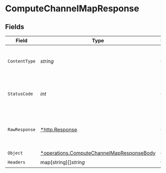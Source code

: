 # ComputeChannelMapResponse


## Fields

| Field                                                                                                 | Type                                                                                                  | Required                                                                                              | Description                                                                                           |
| ----------------------------------------------------------------------------------------------------- | ----------------------------------------------------------------------------------------------------- | ----------------------------------------------------------------------------------------------------- | ----------------------------------------------------------------------------------------------------- |
| `ContentType`                                                                                         | *string*                                                                                              | :heavy_check_mark:                                                                                    | HTTP response content type for this operation                                                         |
| `StatusCode`                                                                                          | *int*                                                                                                 | :heavy_check_mark:                                                                                    | HTTP response status code for this operation                                                          |
| `RawResponse`                                                                                         | [*http.Response](https://pkg.go.dev/net/http#Response)                                                | :heavy_check_mark:                                                                                    | Raw HTTP response; suitable for custom response parsing                                               |
| `Object`                                                                                              | [*operations.ComputeChannelMapResponseBody](../../models/operations/computechannelmapresponsebody.md) | :heavy_minus_sign:                                                                                    | OK                                                                                                    |
| `Headers`                                                                                             | map[string][]*string*                                                                                 | :heavy_check_mark:                                                                                    | N/A                                                                                                   |